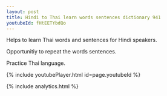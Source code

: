 ```yaml
---
layout: post
title: Hindi to Thai learn words sentences dictionary 941 
youtubeId: fHtEETYbdQo
---
```

 
 
Helps to learn Thai words and sentences for Hindi speakers.

Opportunitiy to repeat the words sentences. 

Practice Thai language. 
 
{% include youtubePlayer.html id=page.youtubeId %}
 
 
{% include analytics.html %}